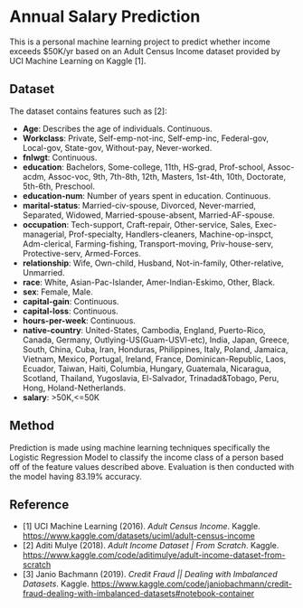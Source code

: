 # Annual Salary Prediction
This is a personal machine learning project to predict whether income exceeds $50K/yr based on an Adult Census Income dataset provided by UCI Machine Learning on Kaggle [1].

## Dataset
The dataset contains features such as [2]:
- **Age**: Describes the age of individuals. Continuous.
- **Workclass**: Private, Self-emp-not-inc, Self-emp-inc, Federal-gov, Local-gov, State-gov, Without-pay, Never-worked.
- **fnlwgt**: Continuous.
- **education**: Bachelors, Some-college, 11th, HS-grad, Prof-school, Assoc-acdm, Assoc-voc, 9th, 7th-8th, 12th, Masters, 1st-4th, 10th, Doctorate, 5th-6th, Preschool.
- **education-num**: Number of years spent in education. Continuous.
- **marital-status**: Married-civ-spouse, Divorced, Never-married, Separated, Widowed, Married-spouse-absent, Married-AF-spouse.
- **occupation**: Tech-support, Craft-repair, Other-service, Sales, Exec-managerial, Prof-specialty, Handlers-cleaners, Machine-op-inspct, Adm-clerical, Farming-fishing, Transport-moving, Priv-house-serv, Protective-serv, Armed-Forces.
- **relationship**: Wife, Own-child, Husband, Not-in-family, Other-relative, Unmarried.
- **race**: White, Asian-Pac-Islander, Amer-Indian-Eskimo, Other, Black.
- **sex**: Female, Male.
- **capital-gain**: Continuous.
- **capital-loss**: Continuous.
- **hours-per-week**: Continuous.
- **native-country**: United-States, Cambodia, England, Puerto-Rico, Canada, Germany, Outlying-US(Guam-USVI-etc), India, Japan, Greece, South, China, Cuba, Iran, Honduras, Philippines, Italy, Poland, Jamaica, Vietnam, Mexico, Portugal, Ireland, France, Dominican-Republic, Laos, Ecuador, Taiwan, Haiti, Columbia, Hungary, Guatemala, Nicaragua, Scotland, Thailand, Yugoslavia, El-Salvador, Trinadad&Tobago, Peru, Hong, Holand-Netherlands.
- **salary**: >50K,<=50K

## Method
Prediction is made using machine learning techniques specifically the Logistic Regression Model to classify the income class of a person based off of the feature values described above.
Evaluation is then conducted with the model having 83.19% accuracy.

## Reference
- [1] UCI Machine Learning (2016). _Adult Census Income_. Kaggle. https://www.kaggle.com/datasets/uciml/adult-census-income
- [2] Aditi Mulye (2018). _Adult Income Dataset | From Scratch_. Kaggle. https://www.kaggle.com/code/aditimulye/adult-income-dataset-from-scratch 
- [3] Janio Bachmann (2019). _Credit Fraud || Dealing with Imbalanced Datasets_. Kaggle. https://www.kaggle.com/code/janiobachmann/credit-fraud-dealing-with-imbalanced-datasets#notebook-container